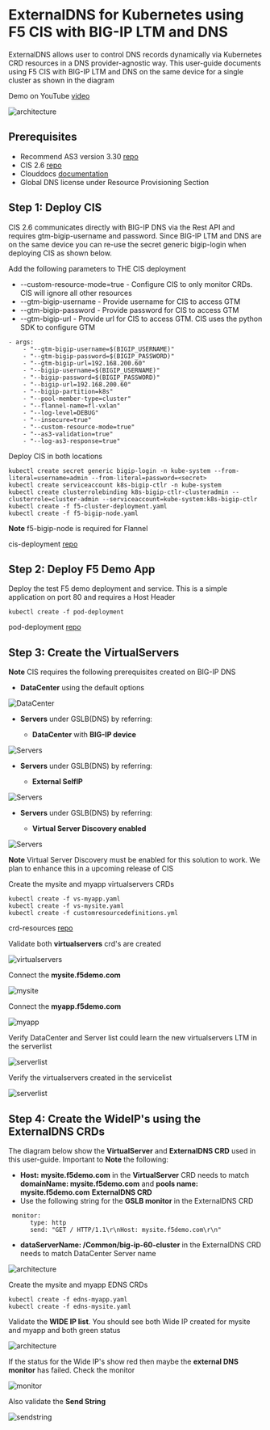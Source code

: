 # ExternalDNS for Kubernetes using F5 CIS with BIG-IP LTM and DNS

ExternalDNS allows user to control DNS records dynamically via Kubernetes CRD resources in a DNS provider-agnostic way. This user-guide documents using F5 CIS with BIG-IP LTM and DNS on the same device for a single cluster as shown in the diagram

Demo on YouTube [video](https://youtu.be/VWBoRHI23h4)

![architecture](https://github.com/nandakishorepeddi/k8s-bigip-ctlr/blob/main/user_guides/externaldns/single-cluster/diagram/2021-09-17_10-24-26.png)

## Prerequisites

* Recommend AS3 version 3.30 [repo](https://github.com/F5Networks/f5-appsvcs-extension/releases/tag/v3.30.0)
* CIS 2.6 [repo](https://github.com/F5Networks/k8s-bigip-ctlr/releases/tag/v2.6.0)
* Clouddocs [documentation](https://clouddocs.f5.com/containers/latest/userguide/crd/externaldns.html)
* Global DNS license under Resource Provisioning Section

## Step 1: Deploy CIS

CIS 2.6 communicates directly with BIG-IP DNS via the Rest API and requires gtm-bigip-username and password. Since BIG-IP LTM and DNS are on the same device you can re-use the secret generic bigip-login when deploying CIS as shown below.

Add the following parameters to THE CIS deployment

* --custom-resource-mode=true - Configure CIS to only monitor CRDs. CIS will ignore all other resources
* --gtm-bigip-username - Provide username for CIS to access GTM
* --gtm-bigip-password - Provide password for CIS to access GTM
* --gtm-bigip-url - Provide url for CIS to access GTM. CIS uses the python SDK to configure GTM 

```
- args: 
    - "--gtm-bigip-username=$(BIGIP_USERNAME)"
    - "--gtm-bigip-password=$(BIGIP_PASSWORD)"
    - "--gtm-bigip-url=192.168.200.60"
    - "--bigip-username=$(BIGIP_USERNAME)"
    - "--bigip-password=$(BIGIP_PASSWORD)"
    - "--bigip-url=192.168.200.60"
    - "--bigip-partition=k8s"
    - "--pool-member-type=cluster"
    - "--flannel-name=fl-vxlan"
    - "--log-level=DEBUG"
    - "--insecure=true"
    - "--custom-resource-mode=true"
    - "--as3-validation=true"
    - "--log-as3-response=true"
```

Deploy CIS in both locations

```
kubectl create secret generic bigip-login -n kube-system --from-literal=username=admin --from-literal=password=<secret>
kubectl create serviceaccount k8s-bigip-ctlr -n kube-system
kubectl create clusterrolebinding k8s-bigip-ctlr-clusteradmin --clusterrole=cluster-admin --serviceaccount=kube-system:k8s-bigip-ctlr
kubectl create -f f5-cluster-deployment.yaml
kubectl create -f f5-bigip-node.yaml
```
**Note** f5-bigip-node is required for Flannel

cis-deployment [repo](https://github.com/nandakishorepeddi/k8s-bigip-ctlr/tree/main/user_guides/externaldns/single-cluster/cis-deployment)

## Step 2: Deploy F5 Demo App 

Deploy the test F5 demo deployment and service. This is a simple application on port 80 and requires a Host Header

```
kubectl create -f pod-deployment
```

pod-deployment [repo](https://github.com/nandakishorepeddi/k8s-bigip-ctlr/tree/main/user_guides/externaldns/single-cluster/pod-deployment)

## Step 3: Create the VirtualServers

**Note** CIS requires the following prerequisites created on BIG-IP DNS

* **DataCenter** using the default options

![DataCenter](https://github.com/nandakishorepeddi/k8s-bigip-ctlr/blob/main/user_guides/externaldns/single-cluster/diagram/2021-09-17_10-49-20.png)

* **Servers** under GSLB(DNS) by referring:

    - **DataCenter** with **BIG-IP device**

![Servers](https://github.com/nandakishorepeddi/k8s-bigip-ctlr/blob/main/user_guides/externaldns/single-cluster/diagram/2021-09-20_14-17-02.png)

* **Servers** under GSLB(DNS) by referring:

    - **External SelfIP**

![Servers](https://github.com/nandakishorepeddi/k8s-bigip-ctlr/blob/main/user_guides/externaldns/single-cluster/diagram/2021-09-20_14-17-58.png)

* **Servers** under GSLB(DNS) by referring:

    - **Virtual Server Discovery enabled**

![Servers](https://github.com/nandakishorepeddi/k8s-bigip-ctlr/blob/main/user_guides/externaldns/single-cluster/diagram/2021-09-20_14-18-23.png)
    
**Note** Virtual Server Discovery must be enabled for this solution to work. We plan to enhance this in a upcoming release of CIS

Create the mysite and myapp virtualservers CRDs

```
kubectl create -f vs-myapp.yaml
kubectl create -f vs-mysite.yaml
kubectl create -f customresourcedefinitions.yml
```
crd-resources [repo](https://github.com/nandakishorepeddi/k8s-bigip-ctlr/tree/main/user_guides/externaldns/single-cluster/crd-example)

Validate both **virtualservers** crd's are created

![virtualservers](https://github.com/nandakishorepeddi/k8s-bigip-ctlr/blob/main/user_guides/externaldns/single-cluster/diagram/2021-09-17_13-39-20.png)

Connect the **mysite.f5demo.com**

![mysite](https://github.com/nandakishorepeddi/k8s-bigip-ctlr/blob/main/user_guides/externaldns/single-cluster/diagram/2021-09-17_13-40-14.png)

Connect the **myapp.f5demo.com**

![myapp](https://github.com/nandakishorepeddi/k8s-bigip-ctlr/blob/main/user_guides/externaldns/single-cluster/diagram/2021-09-17_13-39-58.png)

Verify DataCenter and Server list could learn the new virtualservers LTM in the serverlist

![serverlist](https://github.com/nandakishorepeddi/k8s-bigip-ctlr/blob/main/user_guides/externaldns/single-cluster/diagram/2021-09-17_13-47-58.png)

Verify the virtualservers created in the servicelist

![serverlist](https://github.com/nandakishorepeddi/k8s-bigip-ctlr/blob/main/user_guides/externaldns/single-cluster/diagram/2021-09-17_13-50-05.png)

## Step 4: Create the WideIP's using the ExternalDNS CRDs

The diagram below show the **VirtualServer** and **ExternalDNS CRD** used in this user-guide. Important to **Note** the following:

* **Host:** **mysite.f5demo.com** in the **VirtualServer** CRD needs to match **domainName: mysite.f5demo.com** and **pools name: mysite.f5demo.com** **ExternalDNS CRD**
* Use the following string for the **GSLB monitor** in the ExternalDNS CRD

```
 monitor:
      type: http
      send: "GET / HTTP/1.1\r\nHost: mysite.f5demo.com\r\n"
```

* **dataServerName: /Common/big-ip-60-cluster** in the ExternalDNS CRD needs to match DataCenter Server name

![architecture](https://github.com/nandakishorepeddi/k8s-bigip-ctlr/blob/main/user_guides/externaldns/single-cluster/diagram/2021-09-17_10-25-22.png)

Create the mysite and myapp EDNS CRDs

```
kubectl create -f edns-myapp.yaml
kubectl create -f edns-mysite.yaml
```

Validate the **WIDE IP list**. You should see both Wide IP created for mysite and myapp and both green status

![architecture](https://github.com/nandakishorepeddi/k8s-bigip-ctlr/blob/main/user_guides/externaldns/single-cluster/diagram/2021-09-20_15-14-10.png)

If the status for the Wide IP's show red then maybe the **external DNS monitor** has failed. Check the monitor

![monitor](https://github.com/nandakishorepeddi/k8s-bigip-ctlr/blob/main/user_guides/externaldns/single-cluster/diagram/2021-09-20_15-20-20.png)

Also validate the **Send String**

![sendstring](https://github.com/nandakishorepeddi/k8s-bigip-ctlr/blob/main/user_guides/externaldns/single-cluster/diagram/2021-09-20_15-21-00.png)
